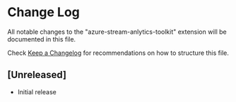 # Change Log
All notable changes to the "azure-stream-anlytics-toolkit" extension will be documented in this file.

Check [Keep a Changelog](http://keepachangelog.com/) for recommendations on how to structure this file.

## [Unreleased]
- Initial release